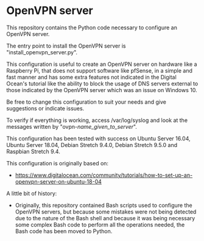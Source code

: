 # OpenVPN server

This repository contains the Python code necessary to configure an OpenVPN server.

The entry point to install the OpenVPN server is "install_openvpn_server.py".

This configuration is useful to create an OpenVPN server on hardware like a Raspberry Pi, that does not support software like pfSense, in a simple and fast manner and has some extra features not indicated in the Digital Ocean's tutorial like the ability to block the usage of DNS servers external to those indicated by the OpenVPN server which was an issue on Windows 10.

Be free to change this configuration to suit your needs and give suggestions or indicate issues.

To verify if everything is working, access /var/log/syslog and look at the messages written by "ovpn-*name_given_to_server*".

This configuration has been tested with success on Ubuntu Server 16.04, Ubuntu Server 18.04, Debian Stretch 9.4.0, Debian Stretch 9.5.0 and Raspbian Stretch 9.4.

This configuration is originally based on:
- https://www.digitalocean.com/community/tutorials/how-to-set-up-an-openvpn-server-on-ubuntu-18-04

A little bit of history:
- Originally, this repository contained Bash scripts used to configure the OpenVPN servers, but because some mistakes were not being detected due to the nature of the Bash shell and because it was being necessary some complex Bash code to perform all the operations needed, the Bash code has been moved to Python.
